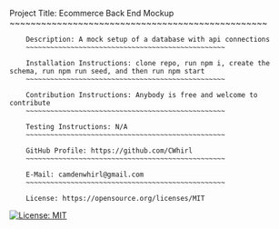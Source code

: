 Project Title: Ecommerce Back End Mockup 
        ~~~~~~~~~~~~~~~~~~~~~~~~~~~~~~~~~~~~~~~~~~~~~~~~~

        Description: A mock setup of a database with api connections 
        ~~~~~~~~~~~~~~~~~~~~~~~~~~~~~~~~~~~~~~~~~~~~~~~~~

        Installation Instructions: clone repo, run npm i, create the schema, run npm run seed, and then run npm start 
        ~~~~~~~~~~~~~~~~~~~~~~~~~~~~~~~~~~~~~~~~~~~~~~~~~

        Contribution Instructions: Anybody is free and welcome to contribute
        ~~~~~~~~~~~~~~~~~~~~~~~~~~~~~~~~~~~~~~~~~~~~~~~~~

        Testing Instructions: N/A
        ~~~~~~~~~~~~~~~~~~~~~~~~~~~~~~~~~~~~~~~~~~~~~~~~~

        GitHub Profile: https://github.com/CWhirl
        ~~~~~~~~~~~~~~~~~~~~~~~~~~~~~~~~~~~~~~~~~~~~~~~~~

        E-Mail: camdenwhirl@gmail.com
        ~~~~~~~~~~~~~~~~~~~~~~~~~~~~~~~~~~~~~~~~~~~~~~~~~

        License: https://opensource.org/licenses/MIT
        

        
[![License: MIT](https://img.shields.io/badge/License-MIT-yellow.svg)](https://opensource.org/licenses/MIT)
